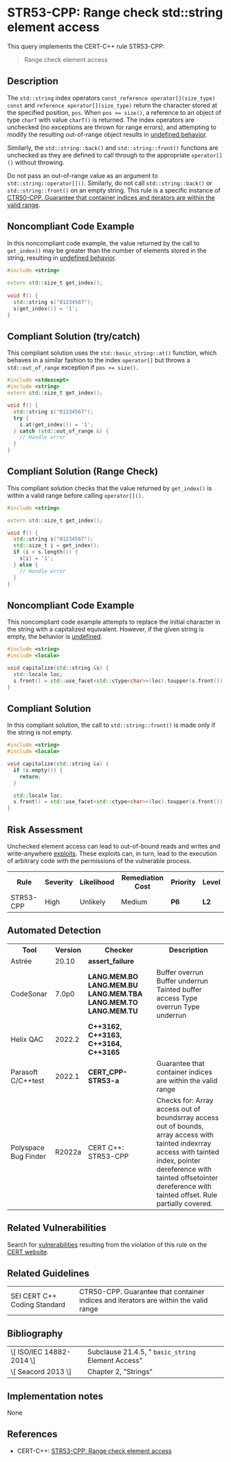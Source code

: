 # STR53-CPP: Range check std::string element access

This query implements the CERT-C++ rule STR53-CPP:

> Range check element access


## Description

The `std::string` index operators `const_reference operator[](size_type) const` and `reference operator[](size_type)` return the character stored at the specified position, `pos`. When `pos >= size()`, a reference to an object of type `charT` with value `charT()` is returned. The index operators are unchecked (no exceptions are thrown for range errors), and attempting to modify the resulting out-of-range object results in [undefined behavior](https://wiki.sei.cmu.edu/confluence/display/cplusplus/BB.+Definitions#BB.Definitions-undefinedbehavior).

Similarly, the `std::string::back()` and `std::string::front()` functions are unchecked as they are defined to call through to the appropriate `operator[]()` without throwing.

Do not pass an out-of-range value as an argument to `std::string::operator[]()`. Similarly, do not call `std::string::back()` or `std::string::front()` on an empty string. This rule is a specific instance of [CTR50-CPP. Guarantee that container indices and iterators are within the valid range](https://wiki.sei.cmu.edu/confluence/display/cplusplus/CTR50-CPP.+Guarantee+that+container+indices+and+iterators+are+within+the+valid+range).

## Noncompliant Code Example

In this noncompliant code example, the value returned by the call to `get_index()` may be greater than the number of elements stored in the string, resulting in [undefined behavior](https://wiki.sei.cmu.edu/confluence/display/cplusplus/BB.+Definitions#BB.Definitions-undefinedbehavior).

```cpp
#include <string>
 
extern std::size_t get_index();
 
void f() {
  std::string s("01234567");
  s[get_index()] = '1';
}
```

## Compliant Solution (try/catch)

This compliant solution uses the `std::basic_string::at()` function, which behaves in a similar fashion to the index `operator[]` but throws a `std::out_of_range` exception if `pos >= size().`

```cpp
#include <stdexcept>
#include <string>
extern std::size_t get_index();

void f() {
  std::string s("01234567");
  try {
    s.at(get_index()) = '1';
  } catch (std::out_of_range &) {
    // Handle error
  }
}
```

## Compliant Solution (Range Check)

This compliant solution checks that the value returned by `get_index()` is within a valid range before calling `operator[]().`

```cpp
#include <string>

extern std::size_t get_index();

void f() {
  std::string s("01234567");
  std::size_t i = get_index();
  if (i < s.length()) {
    s[i] = '1';
  } else {
    // Handle error
  }
}
```

## Noncompliant Code Example

This noncompliant code example attempts to replace the initial character in the string with a capitalized equivalent. However, if the given string is empty, the behavior is [undefined](https://wiki.sei.cmu.edu/confluence/display/cplusplus/BB.+Definitions#BB.Definitions-undefinedbehavior).

```cpp
#include <string>
#include <locale>

void capitalize(std::string &s) {
  std::locale loc;
  s.front() = std::use_facet<std::ctype<char>>(loc).toupper(s.front());
}
```

## Compliant Solution

In this compliant solution, the call to `std::string::front()` is made only if the string is not empty.

```cpp
#include <string>
#include <locale>

void capitalize(std::string &s) {
  if (s.empty()) {
    return;
  }

  std::locale loc;
  s.front() = std::use_facet<std::ctype<char>>(loc).toupper(s.front());
}
```

## Risk Assessment

Unchecked element access can lead to out-of-bound reads and writes and write-anywhere [exploits](https://wiki.sei.cmu.edu/confluence/display/cplusplus/BB.+Definitions#BB.Definitions-exploit). These exploits can, in turn, lead to the execution of arbitrary code with the permissions of the vulnerable process.

<table> <tbody> <tr> <th> Rule </th> <th> Severity </th> <th> Likelihood </th> <th> Remediation Cost </th> <th> Priority </th> <th> Level </th> </tr> <tr> <td> STR53-CPP </td> <td> High </td> <td> Unlikely </td> <td> Medium </td> <td> <strong>P6</strong> </td> <td> <strong>L2</strong> </td> </tr> </tbody> </table>


## Automated Detection

<table> <tbody> <tr> <th> Tool </th> <th> Version </th> <th> Checker </th> <th> Description </th> </tr> <tr> <td> <a> Astrée </a> </td> <td> 20.10 </td> <td> <strong>assert_failure</strong> </td> <td> </td> </tr> <tr> <td> <a> CodeSonar </a> </td> <td> 7.0p0 </td> <td> <strong>LANG.MEM.BO</strong> <strong>LANG.MEM.BU</strong> <strong>LANG.MEM.TBA</strong> <strong>LANG.MEM.TO</strong> <strong>LANG.MEM.TU</strong> </td> <td> Buffer overrun Buffer underrun Tainted buffer access Type overrun Type underrun </td> </tr> <tr> <td> <a> Helix QAC </a> </td> <td> 2022.2 </td> <td> <strong>C++3162, C++3163, C++3164, C++3165</strong> </td> <td> </td> </tr> <tr> <td> <a> Parasoft C/C++test </a> </td> <td> 2022.1 </td> <td> <strong>CERT_CPP-STR53-a</strong> </td> <td> Guarantee that container indices are within the valid range </td> </tr> <tr> <td> <a> Polyspace Bug Finder </a> </td> <td> R2022a </td> <td> <a> CERT C++: STR53-CPP </a> </td> <td> Checks for: Array access out of boundsrray access out of bounds, array access with tainted indexrray access with tainted index, pointer dereference with tainted offsetointer dereference with tainted offset. Rule partially covered. </td> </tr> </tbody> </table>


## Related Vulnerabilities

Search for [vulnerabilities](https://wiki.sei.cmu.edu/confluence/display/cplusplus/BB.+Definitions#BB.Definitions-vulnerability) resulting from the violation of this rule on the [CERT website](https://www.kb.cert.org/vulnotes/bymetric?searchview&query=FIELD+KEYWORDS+contains+STR39-CPP).

## Related Guidelines

<table> <tbody> <tr> <td> <a> SEI CERT C++ Coding Standard </a> </td> <td> <a> CTR50-CPP. Guarantee that container indices and iterators are within the valid range </a> </td> </tr> </tbody> </table>


## Bibliography

<table> <tbody> <tr> <td> \[ <a> ISO/IEC 14882-2014 </a> \] </td> <td> Subclause 21.4.5, " <code>basic_string</code> Element Access" </td> </tr> <tr> <td> \[ <a> Seacord 2013 </a> \] </td> <td> Chapter 2, "Strings" </td> </tr> </tbody> </table>


## Implementation notes

None

## References

* CERT-C++: [STR53-CPP: Range check element access](https://wiki.sei.cmu.edu/confluence/pages/viewpage.action?pageId=88046682)
